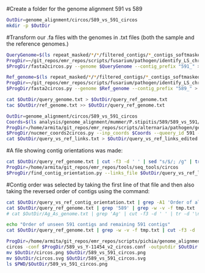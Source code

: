 
#Create a folder for the genome alignment 591 vs 589

```bash
OutDir=genome_alignment/circos/589_vs_591_circos
mkdir -p $OutDir
```

#Transform our .fa files with the genomes in .txt files (both the sample and the reference genomes.)

```bash
QueryGenome=$(ls repeat_masked/*/*/filtered_contigs/*_contigs_softmasked_repeatmasker_TPSI_appended.fa | grep '591')
ProgDir=~/git_repos/emr_repos/scripts/fusarium/pathogen/identify_LS_chromosomes/circos
$ProgDir/fasta2circos.py --genome $QueryGenome --contig_prefix "591_" > $OutDir/query_genome.txt

Ref_genome=$(ls repeat_masked/*/*/filtered_contigs/*_contigs_softmasked_repeatmasker_TPSI_appended.fa | grep '589')
ProgDir=~/git_repos/emr_repos/scripts/fusarium/pathogen/identify_LS_chromosomes/circos
$ProgDir/fasta2circos.py --genome $Ref_genome --contig_prefix "589_" > $OutDir/ref_genome.txt

cat $OutDir/query_genome.txt > $OutDir/query_ref_genome.txt
tac $OutDir/ref_genome.txt >> $OutDir/query_ref_genome.txt
```



```bash
OutDir=genome_alignment/circos/589_vs_591_circos
Coords=$(ls analysis/genome_alignment/mummer/P.stipitis/589/589_vs_591/589_vs_591_coords.tsv)
ProgDir=/home/armita/git_repos/emr_repos/scripts/alternaria/pathogen/genome_alignment
$ProgDir/nucmer_coords2circos.py --inp_coords $Coords --queery_id 591 --ref_id 589 > $OutDir/query_vs_ref_links.txt
cat $OutDir/query_vs_ref_links.txt > $OutDir/query_vs_ref_links_edited.txt
```

#A file showing contig orientations was made:

```bash
cat $OutDir/query_ref_genome.txt | cut -f3 -d ' ' | sed "s/$/; /g" | tr -d '\n' > $OutDir/query_contig_order.txt
ProgDir=/home/armita/git_repos/emr_repos/tools/seq_tools/circos
$ProgDir/find_contig_orientation.py --links_file $OutDir/query_vs_ref_links_edited.txt > $OutDir/query_vs_ref_contig_orientation.txt
```

#Contig order was selected by taking the first line of that file and then also taking the reversed order of contigs using the command:

```bash
cat $OutDir/query_vs_ref_contig_orientation.txt | grep -A1 'Order of all seen contigs' | tail -n1 | sed "s/, /\n/g" > tmp.txt
cat $OutDir/query_ref_genome.txt | grep '589' | grep -w -v -f tmp.txt | cut -f3 -d ' '| tr -d '\n' | sed 's/589/, 589/g'
# cat $OutDir/Ag_As_genome.txt | grep 'Ag' | cut -f3 -d ' ' | tr -d '\n' | sed 's/Ag/, Ag/g' >> tmp.txt

echo "Order of unseen 591 contigs and remaining 591 contigs"
cat $OutDir/query_ref_genome.txt | grep -w -v -f tmp.txt | cut -f3 -d ' '| tr -d '\n' | sed 's/591/, 591/g' | sed 's/589/, 589/g'
```

```bash
ProgDir=/home/armita/git_repos/emr_repos/scripts/pichia/genome_alignment/vs_589/591
circos -conf $ProgDir/589_vs_Y-11454_v2_circos.conf -outputdir $OutDir
mv $OutDir/circos.png $OutDir/589_vs_591_circos.png
mv $OutDir/circos.svg $OutDir/589_vs_591_circos.svg
ls $PWD/$OutDir/589_vs_591_circos.png
```
